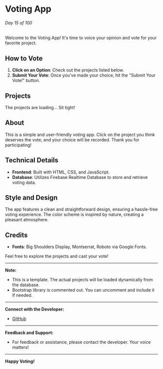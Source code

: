 # Voting App

###### Day 15 of 100

Welcome to the Voting App! It's time to voice your opinion and vote for your favorite project.

## How to Vote

1. **Click on an Option**: Check out the projects listed below.
2. **Submit Your Vote**: Once you've made your choice, hit the "Submit Your Vote!" button.

## Projects

The projects are loading... Sit tight!

## About

This is a simple and user-friendly voting app. Click on the project you think deserves the vote, and your choice will be recorded. Thank you for participating!

## Technical Details

- **Frontend**: Built with HTML, CSS, and JavaScript.
- **Database**: Utilizes Firebase Realtime Database to store and retrieve voting data.

## Style and Design

The app features a clean and straightforward design, ensuring a hassle-free voting experience. The color scheme is inspired by nature, creating a pleasant atmosphere.

## Credits

- **Fonts**: Big Shoulders Display, Montserrat, Roboto via Google Fonts.

Feel free to explore the projects and cast your vote!

---

**Note:**

- This is a template. The actual projects will be loaded dynamically from the database.
- Bootstrap library is commented out. You can uncomment and include it if needed.

---

**Connect with the Developer:**

- [GitHub](https://github.com/Ashworth836/)

---

**Feedback and Support:**

- For feedback or assistance, please contact the developer. Your voice matters!

---

**Happy Voting!**
